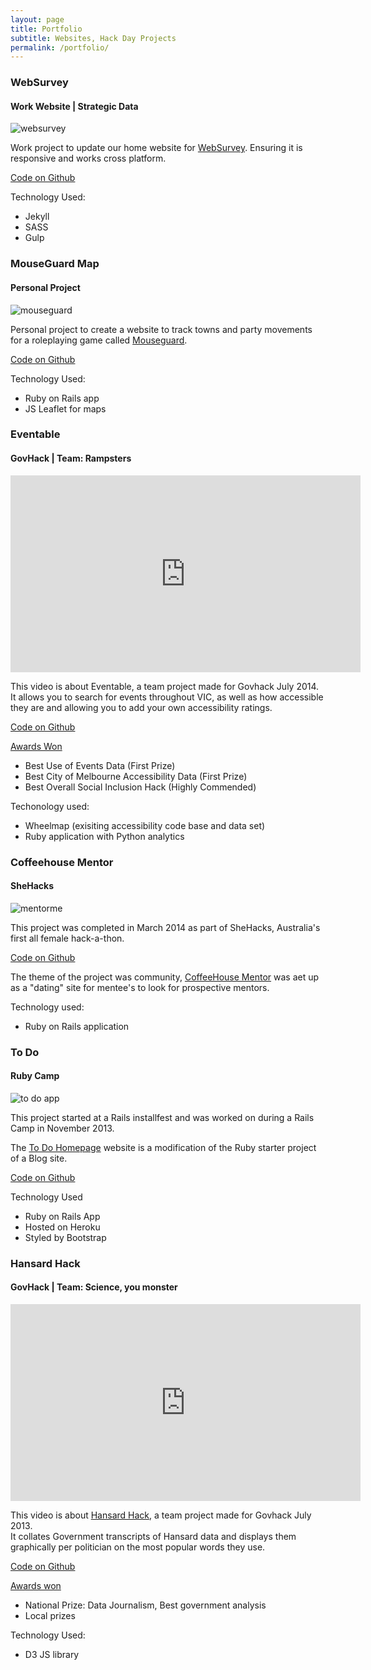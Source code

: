 ```yaml
---
layout: page
title: Portfolio
subtitle: Websites, Hack Day Projects
permalink: /portfolio/
---
```


<div class="portfolio-page">
  <div>
    <h3>WebSurvey</h3>
    <h4>Work Website | Strategic Data</h4>
    <img src="/img/websurvey.png" alt="websurvey">
    <p>Work project to update our home website for <a href="http://www.websurvey.com.au/" target="_blank">WebSurvey</a>. Ensuring it is responsive and works cross platform.</p>
    <p><a href="https://github.com/strategicdata/websurvey.com.au" target="_blank">Code on Github</a></p>
    <p>Technology Used:</p>
    <ul>
      <li>Jekyll</li>
      <li>SASS</li>
      <li>Gulp</li>
    </ul>
  </div>
  <div id="mouseguard2014">
    <h3>MouseGuard Map</h3>
    <h4>Personal Project</h4>
    <img src="/img/mouseguard.png" alt="mouseguard">
    <p>Personal project to create a website to track towns and party movements for a roleplaying game called <a href="http://mouseguard.heath.cc/" tarfet="_blank">Mouseguard</a>.</p>
    <p><a href="https://github.com/Rhiana/mouse_guard" tareg="_blank">Code on Github</a></p>
    <p>Technology Used:</p>
    <ul>
      <li>Ruby on Rails app</li>
      <li>JS Leaflet for maps</li>
    </ul>
  </div>
  <div id="govhack2014">
    <h3>Eventable</h3>
    <h4>GovHack | Team: Rampsters</h4>
    <iframe width="560" height="315" src="https://www.youtube.com/embed/Vzc_vsdvwZk" frameborder="0" allowfullscreen></iframe>
    <p>
      This video is about Eventable, a  team project made for Govhack July 2014.<br>
      It allows you to search for events throughout VIC, as well as how accessible they are and allowing you to add your own accessibility ratings.
    </p>
    <p>
      <a href="https://github.com/event-able/event-able" target="_blank">Code on Github</a>
    </p>
    <p>
      <a href="https://www.govhack.org/2014-winners/" target="_blank">Awards Won</a></p>
    <ul>
      <li>Best Use of Events Data (First Prize)</li>
      <li>Best City of Melbourne Accessibility Data (First Prize)</li>
      <li>Best Overall Social Inclusion Hack (Highly Commended)</li>
    </ul>
    <p>Techonology used:</p>
    <ul>
      <li>Wheelmap (exisiting accessibility code base and data set)</li>
      <li>Ruby application with Python analytics</li>
    </ul>
  </div>
  <div id="shehacks2014">
    <h3>Coffeehouse Mentor</h3>
    <h4>SheHacks</h4>
    <img src="/img/mentorme.png" alt="mentorme">
    <p>This project was completed in March 2014 as part of SheHacks, Australia's first all female hack-a-thon.</p>
    <p><a href="https://github.com/Rhiana/mentorme" target="_blank">Code on Github</a></p>
    <p>The theme of the project was community, <a href="http://coffee-house-mentor.herokuapp.com/" target="_blank">CoffeeHouse Mentor</a> was aet up as a "dating" site for mentee's to look for prospective mentors.</p>
    <p>Technology used:</p>
    <ul>
      <li>Ruby on Rails application</li>
    </ul>
  </div>
  <div id="todo2013">
    <h3>To Do</h3>
    <h4>Ruby Camp</h4>
    <img src="/img/todo.png" alt="to do app">
    <p>This project started at a Rails installfest and was worked on during a Rails Camp in November 2013.</p>
    <p>The <a href="http://rhianashomepage.herokuapp.com/todos" target="_blank">To Do Homepage</a> website is a modification of the Ruby starter project of a Blog site.</p>
    <p><a href="https://github.com/Rhiana/homepage" target="_blank">Code on Github</a></p>
    <p>Technology Used</p>
    <ul>
      <li>Ruby on Rails App</li>
      <li>Hosted on Heroku</li>
      <li>Styled by Bootstrap</li>
    </ul>
  </div>
  <div id="govhack2013">
    <h3>Hansard Hack</h3>
    <h4>GovHack | Team: Science, you monster</h4>
    <iframe width="560" height="315" src="https://www.youtube.com/embed/9g0Tt3syInI" frameborder="0" allowfullscreen></iframe>
    <p>
      This video is about <a href="http://2013.hackerspace.govhack.org/?q=groups/hansard-hack" target="_blank">Hansard Hack</a>, a team project made for Govhack July 2013.<br>
      It collates Government transcripts of Hansard data and displays them graphically per politician on the most popular words they use.
    </p>
    <p>
      <a href="https://github.com/DanielHeath/hansard-hack" target="_black">Code on Github</a>
    </p>
    <p><a href="http://archive.govhack.org/2013-winners/" target="_blank">Awards won</a></p>
    <ul>
      <li>National Prize: Data Journalism, Best government analysis</li>
      <li>Local prizes</li>
    </ul>
    <p>Technology Used:</p>
    <ul>
      <li>D3 JS library</li>
    </ul>
  </div>
</div>